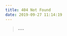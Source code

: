 ```yaml
---
title: 404 Not Found
date: 2019-09-27 11:14:19
---
```


<center>

</center>

<blockquote class="blockquote-center">
    ---
</blockquote>
